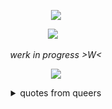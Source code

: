 <p align="center">
  <img src="https://64.media.tumblr.com/461bf79a45bd4055c224422352bf3a2e/d5139ddcba644d5a-5f/s1280x1920/5cd42b2a47794c412d61e3d0a928a4fe0b882290.pnj"/>
</p>

<p align="center">
</a>
<img src="https://komarev.com/ghpvc/?username=jukejoints&color=3e0302&base=1000&style=flat&label=hunted_down" />⠀
<p align="center">
  
<p align="center">
<i> werk in progress >W< </i>
  
<p align="center">
  <img src="https://i.ibb.co/7tSjbbtb/simongraphicforgithub.png"/>
</p>

  <details align="center">
<summary> quotes from queers </summary>
    10:48 PM[better clover] :/ too bad so sad
  <br>
11:07 PM[this a bird] I was thinking if ramen deltaruen my bad
  <br>
11:07 PM[this a bird] Kills mehelf
    <br>
twinklander , w2i.] together we are twinks
06:20 PM[homElander] yes
</details>

